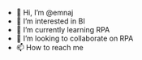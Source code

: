 - 👋 Hi, I’m @emnaj
- 👀 I’m interested in BI
- 🌱 I’m currently learning RPA
- 💞️ I’m looking to collaborate on RPA
- 📫 How to reach me 

<!---
emnaj/emnaj is a ✨ special ✨ repository because its `README.md` (this file) appears on your GitHub profile.
You can click the Preview link to take a look at your changes.
--->
